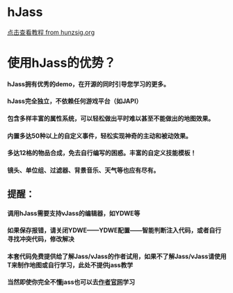 # hJass
[点击查看教程 from hunzsig.org](https://www.hunzsig.org/home/war3/hJass_dom) 

# 使用hJass的优势？
#### hJass拥有优秀的demo，在开源的同时引导您学习的更多。
#### hJass完全独立，不依赖任何游戏平台（如JAPI）
#### 包含多样丰富的属性系统，可以轻松做出平时难以甚至不能做出的地图效果。
#### 内置多达50种以上的自定义事件，轻松实现神奇的主动和被动效果。
#### 多达12格的物品合成，免去自行编写的困惑。丰富的自定义技能模板！
#### 镜头、单位组、过滤器、背景音乐、天气等也应有尽有。
## 提醒：
#### 调用hJass需要支持vJass的编辑器，如YDWE等
#### 如果保存报错，请关闭YDWE——YDWE配置——智能判断注入代码，或者自行寻找冲突代码，修改解决
#### 本套代码免费提供给了解Jass/vJass的作者试用，如果不了解Jass/vJass请使用T来制作地图或自行学习，此处不提供jass教学
#### 当然即使你完全不懂jass也可以去[作者官网](https://www.hunzsig.org)学习
